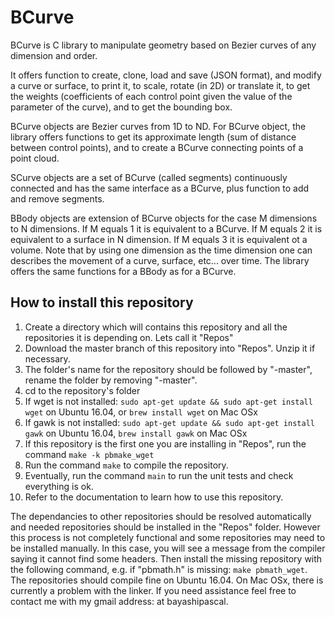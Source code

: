 # BCurve
BCurve is C library to manipulate geometry based on Bezier curves of any dimension and order.

It offers function to create, clone, load and save (JSON format), and modify a curve or surface, to print it, to scale, rotate (in 2D) or translate it, to get the weights (coefficients of each control point given the value of the parameter of the curve), and to get the bounding box.

BCurve objects are Bezier curves from 1D to ND. For BCurve object, the library offers functions to get its approximate length (sum of distance between control points), and to create a BCurve connecting points of a point cloud.

SCurve objects are a set of BCurve (called segments) continuously connected and has the same interface as a BCurve, plus function to add and remove segments.

BBody objects are extension of BCurve objects for the case M dimensions to N dimensions. If M equals 1 it is equivalent to a BCurve. If M equals 2 it is equivalent to a surface in N dimension. If M equals 3 it is equivalent ot a volume. Note that by using one dimension as the time dimension one can describes the movement of a curve, surface, etc... over time. The library offers the same functions for a BBody as for a BCurve.

## How to install this repository
1) Create a directory which will contains this repository and all the repositories it is depending on. Lets call it "Repos"
2) Download the master branch of this repository into "Repos". Unzip it if necessary.
3) The folder's name for the repository should be followed by "-master", rename the folder by removing "-master".
4) cd to the repository's folder
5) If wget is not installed: ```sudo apt-get update && sudo apt-get install wget``` on Ubuntu 16.04, or ```brew install wget``` on Mac OSx
6) If gawk is not installed: ```sudo apt-get update && sudo apt-get install gawk```  on Ubuntu 16.04, ```brew install gawk``` on Mac OSx
7) If this repository is the first one you are installing in "Repos", run the command ```make -k pbmake_wget```
8) Run the command ```make``` to compile the repository. 
9) Eventually, run the command ```main``` to run the unit tests and check everything is ok.
10) Refer to the documentation to learn how to use this repository.

The dependancies to other repositories should be resolved automatically and needed repositories should be installed in the "Repos" folder. However this process is not completely functional and some repositories may need to be installed manually. In this case, you will see a message from the compiler saying it cannot find some headers. Then install the missing repository with the following command, e.g. if "pbmath.h" is missing: ```make pbmath_wget```. The repositories should compile fine on Ubuntu 16.04. On Mac OSx, there is currently a problem with the linker.
If you need assistance feel free to contact me with my gmail address: at bayashipascal.
